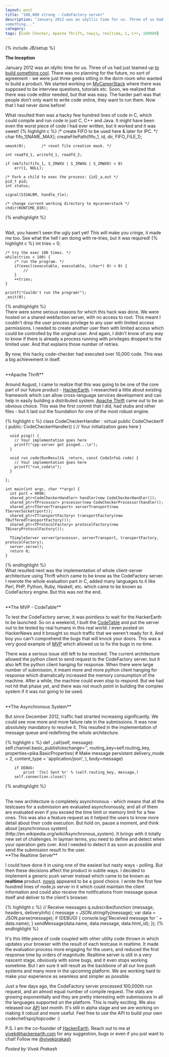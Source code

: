```yaml
---
layout: post
title: "100,000 strong - CodeFactory server"
description: "January 2012 was an idyllic time for us. Three of us had just teamed up [to build
something..."
category:
tags: [Code Checker, Apache Thrift, nowjs, realtime, C, C++, 100000]
---
```

{% include JB/setup %}

**The Inception**

January 2012 was an idyllic time for us. Three of us had just teamed up [to build
something
cool](http://prakashvivek.blogspot.in/2012/11/you-can-do-startup-you-cant-tell-girl.html). 
There was no planning for the future, no sort of agreement - we
were just three geeks sitting in the dorm room who wanted to build a product.
We started working on [MyCareerStack](http://learn.hackerearth.com) where there
was supposed to be interview questions, tutorials etc. Soon, we realized that
there was code editor needed, but that was easy. The harder part was that
people don’t only want to write code online, they want to run them. Now that I
had never done before!

What resulted then was a hacky few hundred lines of code in C, which could
compile and run code in just C, C++ and Java. It might have been even the worst
piece of code I had ever written, but it worked and it was sweet!
{% highlight c %}
	/* create FIFO to be used here & later for IPC. */
	char fifo_1[NAME_MAX];
	createFilePath(fifo_1, id, dir, FIFO_FILE_1);

	umask(0);		/* reset file creation mask. */
	
	int readfd_1, writefd_1, readfd_2;
 
	if (mkfifo(fifo_1, S_IRWXU | S_IRWXG | S_IRWXO) < 0)
		err(1, NULL);

	/* Fork a child to exec the process: {id}_a.out */
	pid_t pid;
	int status;

	signal(SIGALRM, handle_tle);

	/* change current working directory to mycareerstack */
	chdir(RUNTIME_DIR);
{% endhighlight %}
 
<br>
Wait, you haven't seen the ugly part yet! This will make you cringe, it made me
too. See what the hell I am doing with re-tries, but it was required!
{% highlight c %}
    int tries = 0;

    /* try the exec 100 times. */
    while(tries < 100) {
        /* run the program. */
        if(execl(executable, executable, (char*) 0) < 0) {
            //
        }
        ++tries;
    }

    printf("Couldn't run the program!");
    _exit(0);
{% endhighlight %}
<br>
There were some serious reasons for which this hack was done. We were hosted
on a shared webfaction server, with no access to root. This meant I couldn't
drop the user process privilege to any user with limited access permissions. I
needed to create another user then with limited access which could be
controlled by the original user. And again, I didn't know of any way to know if
there is already a process running with privileges dropped to the limited user.
And that explains those number of retries.

By now, this hacky code-checker had executed over 10,000 code. This was a big
achievement in itself.

<br>
**Apache Thrift**

Around August, I came to realize that this was going to be one of the core part
of our future product - [HackerEarth](http://www.hackerearth.com). I researched
a little about existing framework which can
allow cross-language services development and can help in easily building a
distributed system. [Apache Thrift](http://thrift.apache.org/) came out to be
an obvious choice. This was the first commit that I did, had stubs and other
files - but it laid out the foundation for one of the most robust engine.

{% highlight c %}
    class CodeCheckerHandler : virtual public CodeCheckerIf {
     public:
      CodeCheckerHandler() {
        // Your initialization goes here
      }

      void ping() {
        // Your implementation goes here
        printf("cpp-server got pinged...\n");
      }

      void run_code(RunResult& _return, const CodeInfo& code) {
        // Your implementation goes here
        printf("run_code\n");
      }

    };

    int main(int argc, char **argv) {
      int port = 9090;
      shared_ptr<CodeCheckerHandler> handler(new CodeCheckerHandler());
      shared_ptr<TProcessor> processor(new CodeCheckerProcessor(handler));
      shared_ptr<TServerTransport> serverTransport(new TServerSocket(port));
      shared_ptr<TTransportFactory> transportFactory(new TBufferedTransportFactory());
      shared_ptr<TProtocolFactory> protocolFactory(new TBinaryProtocolFactory());

      TSimpleServer server(processor, serverTransport, transportFactory, protocolFactory);
      server.serve();
      return 0;
    }
{% endhighlight %}
<br>
What resulted next was the implementation of whole client-server architecture
using Thrift which came to be know as the CodeFactory server. I rewrote the
whole evaluation part in C, added many languages to it like Perl, PHP, Python,
Ruby, Haskell, etc. which came to be known as CodeFactory engine. But this was
not the end. 

<br>
**The MVP - CodeTable**

To test the CodeFactory server, it was pointless to wait for the HackerEarth to
be launched. So on a weekend, I built the
[CodeTable](http://code.hackerearth.com) and put
the server out to be tested by real humans in this real world. I even posted on
HackerNews and it brought so much traffic that we weren't ready for it. And boy
you can't comprehend the bugs that will knock your doors. This was a very good
example of [MVP](http://en.wikipedia.org/wiki/Minimum_viable_product) which
allowed us to fix the bugs in no time.

There was a serious issue still left to be resolved. The current architecture
allowed the python client to send request to the CodeFactory server, but it
also left the python client hanging for response. When there were large number
of submission, it meant more and more python client hanging for response which
dramatically increased the memory consumption of the machine. After a while,
the machine could even stop to respond. But we had not hit that phase yet, and
there was not much point in building the complex system if it was not going to
be used.

<br>
**The Asynchronous System**

But since December 2012, traffic had strarted increasing significantly. We could
see now more and more failure rate in the submissions. It was now absolutely
mandatory to resolve it. This resulted in the implementation of message queue
and redefining the whole architecture. 

{% highlight c %}
    def _call(self, message):
        self.channel.basic_publish(exchange='',
                                   routing_key=self.routing_key,
                                   properties=pika.BasicProperties(
                                       # Make message persistent
                                       delivery_mode = 2,
                                       content_type = 'application/json',
                                       ),
                                   body=message)

        if DEBUG:
            print '[%s] Sent %r' % (self.routing_key, message,)
        self.connection.close()

{% endhighlight %}

<br>
The new architecture is completely asynchronous - which means that all the
testcases for a submission are evaluated asynchronously, and all of them are
evaluated even if you exceed the time limit or memory limit for a few ones.
This was also a feature request as it helped the users to know more detail
about their code execution. But hold on, pause a moment, and think about
[asynchronous system](http://en.wikipedia.org/wiki/Asynchronous_system).
It brings with it totally new set of
challenges. In layman terms, you need to define and detect when your operation
gets over. And I needed to detect it as soon as possible and send the
submission result to the user.

<br>
**The Realtime Server**

I could have done it in using one of the easiest but nasty ways - polling. But
then these decisions affect the product in subtle ways. I decided to implement
a generic push server instead which came to be known as **realtime** product.
[nowjs](https://github.com/Flotype/now) appeared
to be a good choice. I wrote the first few hundred lines of node.js server in it
which could maintain the client information and could also receive the
notifications from message queue itself and deliver to the client's browser.

{% highlight c %}
    // Receive messages
    q.subscribe(function (message, headers, deliveryInfo) {
        message = JSON.stringify(message);
        var data = JSON.parse(message);
        if (DEBUG) {
            console.log('Received message for ' + data.name);
        } 
        sendMessage(data.name, data.message, data.html_id);
    });
{% endhighlight %}

It's this little piece of code coupled with other utility code thrown in which
updates your browser with the result of each testcase in realtime. It made the
evaluation process more engaging for the users, and reduced the first response
time by orders of magnitude. Realtime server is still in a very nascent stage,
obviously with some bugs, and it even stops working sometime. But I am sure it
will result as the backbone of all our live push systems and many more in the
upcoming platform. We are working hard to make your experience as seamless and
simpler as possible.

Just a few days ago, the CodeFactory server processed 100,000th run request, and an
almost equal number of compile request. The stats are growing
exponentially and they are pretty interesting with submissions in all the languages
supported on the platform. This is really exciting. We also released our
[API](http://developer.hackerearth.com) last month. It's still in alpha stage
and we are working on making it robust and more useful. Feel free to use the
API to build your own codechef/spoj/topcoder :)

P.S. I am the co-founder of [HackerEarth](http://www.hackerearth.com). 
Reach out to me at
vivek@hackerearth.com for any suggestion, bugs or even if you just want to
chat! Follow me [@vivekprakash](https://twitter.com/vivekprakash)

*Posted by Vivek Prakash*
